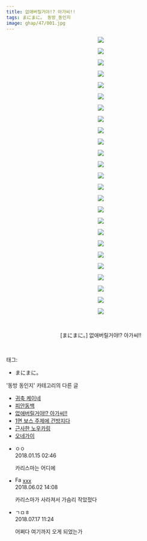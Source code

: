 ```yaml
---
title: 없애버릴거야!? 아가씨!!
tags: まにまに。 동방_동인지
image: ghap/47/001.jpg
---
```

<div class="article">
<p style="text-align: center; clear: none; float: none;"><img src="{{ site.nasurl }}/ghap/47/001.jpg"/></p>
<p style="text-align: center; clear: none; float: none;"><img src="{{ site.nasurl }}/ghap/47/002.jpg"/></p>
<p style="text-align: center; clear: none; float: none;"><img src="{{ site.nasurl }}/ghap/47/003.jpg"/></p>
<p style="text-align: center; clear: none; float: none;"><img src="{{ site.nasurl }}/ghap/47/004.jpg"/></p>
<p style="text-align: center; clear: none; float: none;"><img src="{{ site.nasurl }}/ghap/47/005.jpg"/></p>
<p style="text-align: center; clear: none; float: none;"><img src="{{ site.nasurl }}/ghap/47/006.jpg"/></p>
<p style="text-align: center; clear: none; float: none;"><img src="{{ site.nasurl }}/ghap/47/007.jpg"/></p>
<p style="text-align: center; clear: none; float: none;"><img src="{{ site.nasurl }}/ghap/47/008.jpg"/></p>
<p style="text-align: center; clear: none; float: none;"><img src="{{ site.nasurl }}/ghap/47/009.jpg"/></p>
<p style="text-align: center; clear: none; float: none;"><img src="{{ site.nasurl }}/ghap/47/010.jpg"/></p>
<p style="text-align: center; clear: none; float: none;"><img src="{{ site.nasurl }}/ghap/47/011.jpg"/></p>
<p style="text-align: center; clear: none; float: none;"><img src="{{ site.nasurl }}/ghap/47/012.jpg"/></p>
<p style="text-align: center; clear: none; float: none;"><img src="{{ site.nasurl }}/ghap/47/013.jpg"/></p>
<p style="text-align: center; clear: none; float: none;"><img src="{{ site.nasurl }}/ghap/47/014.jpg"/></p>
<p style="text-align: center; clear: none; float: none;"><img src="{{ site.nasurl }}/ghap/47/015.jpg"/></p>
<p style="text-align: center; clear: none; float: none;"><img src="{{ site.nasurl }}/ghap/47/016.jpg"/></p>
<p style="text-align: center; clear: none; float: none;"><img src="{{ site.nasurl }}/ghap/47/017.jpg"/></p>
<p style="text-align: center; clear: none; float: none;"><img src="{{ site.nasurl }}/ghap/47/018.jpg"/></p>
<p style="text-align: center; clear: none; float: none;"><img src="{{ site.nasurl }}/ghap/47/019.jpg"/></p>
<p style="text-align: center; clear: none; float: none;"><img src="{{ site.nasurl }}/ghap/47/020.jpg"/></p>
<p style="text-align: center; clear: none; float: none;"><img src="{{ site.nasurl }}/ghap/47/021.jpg"/></p>
<p style="text-align: center; clear: none; float: none;"><img src="{{ site.nasurl }}/ghap/47/022.jpg"/></p>
<p style="text-align: center; clear: none; float: none;"><img src="{{ site.nasurl }}/ghap/47/023.jpg"/></p>
<p style="text-align: center; clear: none; float: none;"><img src="{{ site.nasurl }}/ghap/47/024.jpg"/></p>
<p style="text-align: center; clear: none; float: none;"><img src="{{ site.nasurl }}/ghap/47/025.jpg"/></p>
<p style="text-align: center; clear: none; float: none;"><br/></p>
<p style="text-align: center; clear: none; float: none;">[まにまに。] 없애버릴거야!? 아가씨!!</p>
<p><br/></p>
</div><div class="tagTrail">
<p>태그: </p>
<ul>
<li>まにまに。</li>
</ul>
</div><div class="another">
<p>'동방 동인지' 카테고리의 다른 글</p>
<ul>
<li><a href="/2016-06-16-ghap_49">귀축 케이네</a></li>
<li><a href="/2016-06-16-ghap_48">피안동백</a></li>
<li><a href="/2016-06-16-ghap_47">없애버릴거야!? 아가씨!!</a></li>
<li><a href="/2016-06-16-ghap_46">1면 보스 주제에 건방지다</a></li>
<li><a href="/2016-06-16-ghap_45">근사한 노우카링</a></li>
<li><a href="/2016-06-16-ghap_43">오네가이</a></li>
</ul>
</div><div class="cb_module cb_fluid">
<div class="cb_wrt cb_profile">
<div class="comment">
<ul>
<li class="cb_thumb_off" id="comment15174432">
<div class="cb_comment_area">
<div class="cb_info_area">
<div class="cb_section">
<span class="cb_nick_name">ㅇㅇ</span>
</div>
<div class="cb_section">
<span class="cb_date">2018.01.15 02:46 </span>
</div>
</div>
<div class="cb_dsc_comment">
<p class="cb_dsc">
											카리스마는 어디에
										</p>
</div>
</div></li>
<li class="cb_thumb_off" id="comment15265535">
<div class="cb_comment_area">
<div class="cb_info_area">
<div class="cb_section">
<span class="cb_nick_name"><img alt="Favicon of http://qksxodid12@naver.com" height="16" onerror="this.onerror=null;this.parentNode.removeChild(this)" src="http://naver.com/favicon.ico" width="16"/> <a href="http://qksxodid12@naver.com" onclick="return openLinkInNewWindow(this)">xxx</a></span>
</div>
<div class="cb_section">
<span class="cb_date">2018.06.02 14:08 </span>
</div>
</div>
<div class="cb_dsc_comment">
<p class="cb_dsc">
											카리스마가 사라져서 가슴리 작았젔다
										</p>
</div>
</div></li>
<li class="cb_thumb_off" id="comment15288509">
<div class="cb_comment_area">
<div class="cb_info_area">
<div class="cb_section">
<span class="cb_nick_name">ㄱㅁㅎ</span>
</div>
<div class="cb_section">
<span class="cb_date">2018.07.17 11:24 </span>
</div>
</div>
<div class="cb_dsc_comment">
<p class="cb_dsc">
											어쩌다 여기까지 오게 되었는가
										</p>
</div>
</div></li>
</ul>
</div>
</div><!-- commentList close -->
</div>